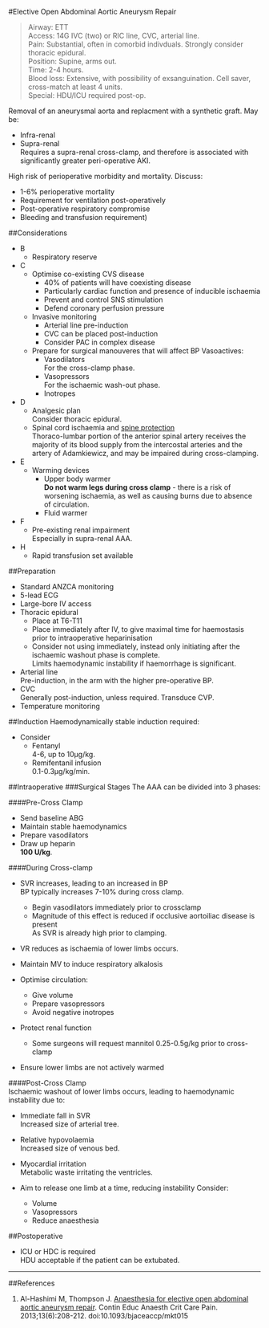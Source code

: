 #Elective Open Abdominal Aortic Aneurysm Repair
>Airway: ETT <br>
>Access: 14G IVC (two) or RIC line, CVC, arterial line. <br>
>Pain: Substantial, often in comorbid indivduals. Strongly consider thoracic epidural. <br>
>Position: Supine, arms out. <br>
>Time: 2-4 hours. <br>
>Blood loss: Extensive, with possibility of exsanguination. Cell saver, cross-match at least 4 units.  <br>
>Special: HDU/ICU required post-op.

Removal of an aneurysmal aorta and replacment with a synthetic graft. May be:
* Infra-renal
* Supra-renal  
Requires a supra-renal cross-clamp, and therefore is associated with significantly greater peri-operative AKI.


High risk of perioperative morbidity and mortality.	Discuss:
* 1-6% perioperative mortality
* Requirement for ventilation post-operatively
* Post-operative respiratory compromise
* Bleeding and transfusion requirement)


##Considerations
* B
	* Respiratory reserve
* C
	* Optimise co-existing CVS disease
		* 40% of patients will have coexisting disease
		* Particularly cardiac function and presence of inducible ischaemia
		* Prevent and control SNS stimulation
		* Defend coronary perfusion pressure
	* Invasive monitoring
		* Arterial line pre-induction
		* CVC can be placed post-induction
		* Consider PAC in complex disease
	* Prepare for surgical manouveres that will affect BP
	Vasoactives:
		* Vasodilators  
		For the cross-clamp phase.
		* Vasopressors  
		For the ischaemic wash-out phase.
		* Inotropes
* D
	* Analgesic plan  
	Consider thoracic epidural.
	* Spinal cord ischaemia and [spine protection](/anaesthesia/vascular/spine-protection)  
	Thoraco-lumbar portion of the anterior spinal artery receives the majority of its blood supply from the intercostal arteries and the artery of Adamkiewicz, and may be impaired during cross-clamping.
* E
	* Warming devices
		* Upper body warmer  
		**Do not warm legs during cross clamp** - there is a risk of worsening ischaemia, as well as causing burns due to absence of circulation.
		* Fluid warmer
* F
	* Pre-existing renal impairment  
	Especially in supra-renal AAA.
* H
	* Rapid transfusion set available


##Preparation
* Standard ANZCA monitoring
* 5-lead ECG
* Large-bore IV access
* Thoracic epidural  
	* Place at T6-T11
	* Place immediately after IV, to give maximal time for haemostasis prior to intraoperative heparinisation
	* Consider not using immediately, instead only initiating after the ischaemic washout phase is complete.  
	Limits haemodynamic instability if haemorrhage is significant.
* Arterial line  
Pre-induction, in the arm with the higher pre-operative BP.
* CVC  
Generally post-induction, unless required. Transduce CVP.
* Temperature monitoring

##Induction
Haemodynamically stable induction required:
* Consider
	* Fentanyl  
	4-6, up to 10μg/kg.
	* Remifentanil infusion  
	0.1-0.3μg/kg/min.

##Intraoperative
###Surgical Stages
The AAA can be divided into 3 phases:

####Pre-Cross Clamp
* Send baseline ABG
* Maintain stable haemodynamics
* Prepare vasodilators
* Draw up heparin  
**100 U/kg**.

####During Cross-clamp  
* SVR increases, leading to an increased in BP  
BP typically increases 7-10% during cross clamp.
	* Begin vasodilators immediately prior to crossclamp
	* Magnitude of this effect is reduced if occlusive aortoiliac disease is present  
	As SVR is already high prior to clamping.
* VR reduces as ischaemia of lower limbs occurs.

* Maintain MV to induce respiratory alkalosis
* Optimise circulation:
	* Give volume
	* Prepare vasopressors
	* Avoid negative inotropes
* Protect renal function
	* Some surgeons will request mannitol 0.25-0.5g/kg prior to cross-clamp
* Ensure lower limbs are not actively warmed

####Post-Cross Clamp  
Ischaemic washout of lower limbs occurs, leading to haemodynamic instability due to:
* Immediate fall in SVR  
Increased size of arterial tree.
* Relative hypovolaemia  
Increased size of venous bed.
* Myocardial irritation  
Metabolic waste irritating the ventricles.


* Aim to release one limb at a time, reducing instability
Consider:
	* Volume
	* Vasopressors
	* Reduce anaesthesia

##Postoperative
* ICU or HDC is required  
HDU acceptable if the patient can be extubated.

---
##References
1. Al-Hashimi M, Thompson J. [Anaesthesia for elective open abdominal aortic aneurysm repair](https://academic.oup.com/bjaed/article/13/6/208/246828). Contin Educ Anaesth Crit Care Pain. 2013;13(6):208-212. doi:10.1093/bjaceaccp/mkt015
